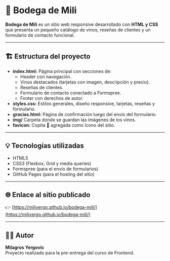 # 🍷 Bodega de Mili

**Bodega de Mili** es un sitio web responsive desarrollado con **HTML y CSS** que presenta un pequeño catálogo de vinos, reseñas de clientes y un formulario de contacto funcional.

---

## 🏗️ Estructura del proyecto

- **index.html:** Página principal con secciones de:
  - Header con navegación.
  - Vinos destacados (tarjetas con imagen, descripción y precio).
  - Reseñas de clientes.
  - Formulario de contacto conectado a Formspree.
  - Footer con derechos de autor.
- **styles.css:** Estilos generales, diseño responsive, tarjetas, reseñas y formulario.
- **gracias.html:** Página de confirmación luego del envío del formulario.
- **img/** Carpeta donde se guardan las imágenes de los vinos.
- **favicon:** Copita 🍷 agregada como ícono del sitio.

---

## 💡 Tecnologías utilizadas

- HTML5
- CSS3 (Flexbox, Grid y media queries)
- Formspree (para el envío de formularios)
- GitHub Pages (para el hosting del sitio)

---

## 🌐 Enlace al sitio publicado

👉 [https://miliyergo.github.io/bodega-mili/](https://miliyergo.github.io/bodega-mili/)

---

## 👩‍💻 Autor

**Milagros Yergovic**  
Proyecto realizado para la pre-entrega del curso de Frontend.

